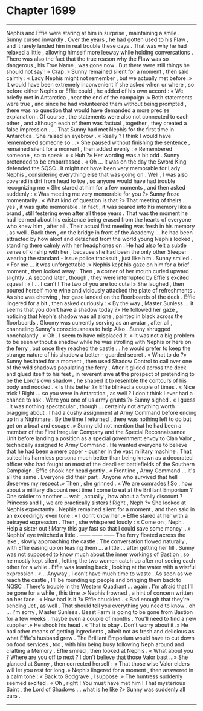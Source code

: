 
# Chapter 1699


---

Nephis and Effie were staring at him in surprise , maintaining a smile .
Sunny cursed inwardly .
Over the years , he had gotten used to his Flaw , and it rarely landed him in real trouble these days . That was why he had relaxed a little , allowing himself more leeway while holding conversations .
There was also the fact that the true reason why the Flaw was so dangerous , his True Name , was gone now .
But there were still things he should not say !
« Crap .»
Sunny remained silent for a moment , then said calmly :
« Lady Nephis might not remember , but we actually met before .»
It would have been extremely inconvenient if she asked when or where , so before either Nephis or Effie could , he added of his own accord :
« We briefly met in Antarctica , near the end of the campaign .»
Both statements were true , and since he had volunteered them without being prompted , there was no question that would have demanded a more precise explanation . Of course , the statements were also not connected to each other , and although each of them was factual , together , they created a false impression .
… That Sunny had met Nephis for the first time in Antarctica .
She raised an eyebrow .
« Really ? I think I would have remembered someone so …»
She paused without finishing the sentence , remained silent for a moment , then added evenly :
« Remembered someone , so to speak .»
« Huh ?»
Her wording was a bit odd .
Sunny pretended to be embarrassed .
« Oh … it was on the day the Sword King defended the SQSC . It might not have been very memorable for Lady Nephis , considering everything else that was going on . Well , I was also covered in dirt from head to toe , so anyone would have had trouble recognizing me « She stared at him for a few moments , and then asked suddenly :
« Was meeting me very memorable for you ?»
Sunny froze momentarily .
« What kind of question is that ?»
That meeting of theirs … yes , it was quite memorable . In fact , it was seared into his memory like a brand , still festering even after all these years . That was the moment he had learned about his existence being erased from the hearts of everyone who knew him , after all .
Their actual first meeting was fresh in his memory , as well . Back then , on the bridge in front of the Academy … he had been attracted by how aloof and detached from the world young Nephis looked , standing there calmly with her headphones on . He had also felt a subtle sense of kinship with her , because she had been the only other Sleeper wearing the standard - issue police tracksuit , just like him .
Sunny smiled .
« For me … it was unforgettable .»
Nephis kept his gaze on him for a brief moment , then looked away .
Then , a corner of her mouth curled upward slightly .
A second later , though , they were interrupted by Effie's excited squeal :
« I … I can't ! The two of you are too cute !»
She laughed , then poured herself more wine and viciously attacked the plate of refreshments . As she was chewing , her gaze landed on the floorboards of the deck .
Effie lingered for a bit , then asked curiously :
« By the way , Master Sunless … it seems that you don't have a shadow today ?»
He followed her gaze , noticing that Neph's shadow was all alone , painted in black across the floorboards . Gloomy was currently serving as an avatar , after all , channeling Sunny's consciousness to help Aiko .
Sunny shrugged nonchalantly .
« Oh . I seem to have misplaced it .»
It was not a big problem to be seen without a shadow while he was strolling with Nephis or here on the ferry , but once they reached the castle … he would prefer to keep the strange nature of his shadow a better - guarded secret .
« What to do ?»
Sunny hesitated for a moment , then used Shadow Control to call over one of the wild shadows populating the ferry . After it glided across the deck and glued itself to his feet , in reverent awe at the prospect of pretending to be the Lord's own shadow , he shaped it to resemble the contours of his body and nodded .
« Is this better ?»
Effie blinked a couple of times .
« Nice trick ! Right … so you were in Antarctica , as well ? I don't think I ever had a chance to ask . Were you one of us army grunts ?»
Sunny sighed .
« I guess . It was nothing spectacular , though … certainly not anything worth bragging about . I had a cushy assignment at Army Command before ending up in a Nightmare . By the time I returned , there was nothing left to do but get on a boat and escape .»
Sunny did not mention that he had been a member of the First Irregular Company and the Special Reconnaissance Unit before landing a position as a special government envoy to Clan Valor , technically assigned to Army Command . He wanted everyone to believe that he had been a mere paper - pusher in the vast military machine .
That suited his harmless persona much better than being known as a decorated officer who had fought on most of the deadliest battlefields of the Southern Campaign .
Effie shook her head gently .
« Frontline , Army Command … it's all the same . Everyone did their part . Anyone who survived that hell deserves my respect .»
Then , she grinned .
« We are comrades ! So , how about a military discount next time I come to eat at the Brilliant Emporium ? One soldier to another … wait , actually , how about a family discount ? Princess and I , we are practically sisters ! Right , Neph ?»
She looked at Nephis expectantly .
Nephis remained silent for a moment , and then said in an exceedingly even tone :
« I don't know her .»
Effie stared at her with a betrayed expression .
Then , she whispered loudly :
« Come on , Neph . Help a sister out ! Marry this guy fast so that I could save some money …»
Nephis' eye twitched a little .
—— —— ——
The ferry floated across the lake , slowly approaching the castle . The conversation flowed naturally , with Effie easing up on teasing them … a little … after getting her fill .
Sunny was not supposed to know much about the inner workings of Bastion , so he mostly kept silent , letting the two women catch up after not seeing each other for a while .
Effie was leaning back , looking at the water with a wistful expression .
«… Anyway , I don't have much time to waste . As soon as we reach the castle , I'll be rounding up people and bringing them back to NQSC . There's trouble in the Western Quadrant … again . I'm afraid that I'll be gone for a while , this time .»
Nephis frowned , a hint of concern written on her face .
« How bad is it ?»
Effie chuckled .
« Bad enough that they're sending Jet , as well . That should tell you everything you need to know . oh … I'm sorry , Master Sunless . Beast Farm is going to be gone from Bastion for a few weeks , maybe even a couple of months . You'll need to find a new supplier .»
He shook his head .
« That is okay . Don't worry about it .»
He had other means of getting ingredients , albeit not as fresh and delicious as what Effie's husband grew . The Brilliant Emporium would have to cut down on food services , too , with him being busy following Neph around and crafting a Memory .
Effie smiled , then looked at Nephis .
« What about you ? Where are you off to next ? I don't believe that those Valor bast …»
She glanced at Sunny , then corrected herself :
« That those wise Valor elders will let you rest for long .»
Nephis lingered for a moment , then answered in a calm tone :
« Back to Godgrave , I suppose .»
The huntress suddenly seemed excited .
« Oh , right ! You must have met him ! That mysterious Saint , the Lord of Shadows … what is he like ?»
Sunny was suddenly all ears .

---

